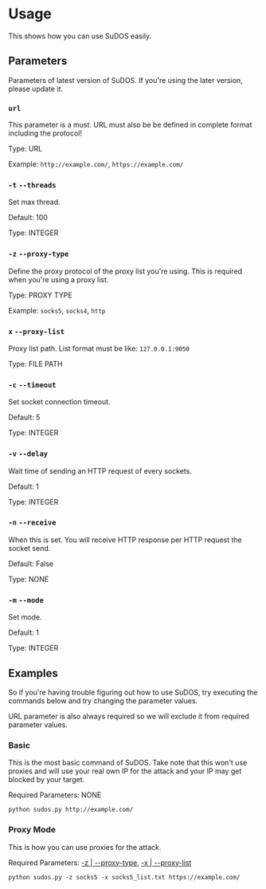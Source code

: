 # Usage
This shows how you can use SuDOS easily.

## Parameters
Parameters of latest version of SuDOS. If you're using the later version, please update it.

### `url`
This parameter is a must. URL must also be be defined in complete format including the protocol!

Type: URL

Example: `http://example.com/`, `https://example.com/`

### `-t` `--threads`
Set max thread.

Default: 100

Type: INTEGER

### `-z` `--proxy-type`
Define the proxy protocol of the proxy list you're using. This is required when you're using a proxy list.

Type: PROXY TYPE

Example: `socks5`, `socks4`, `http`

### `x` `--proxy-list`
Proxy list path. List format must be like: `127.0.0.1:9050`

Type: FILE PATH

### `-c` `--timeout`
Set socket connection timeout.

Default: 5

Type: INTEGER

### `-v` `--delay`
Wait time of sending an HTTP request of every sockets.

Default: 1

Type: INTEGER

### `-n` `--receive`
When this is set. You will receive HTTP response per HTTP request the socket send.

Default: False

Type: NONE

### `-m` `--mode`
Set mode.

Default: 1

Type: INTEGER

## Examples
So if you're having trouble figuring out how to use SuDOS, try executing the commands below and try changing the parameter values.

URL parameter is also always required so we will exclude it from required parameter values.

### Basic
This is the most basic command of SuDOS. Take note that this won't use proxies and will use your real own IP for the attack and your IP may get blocked by your target.

Required Parameters: NONE
```
python sudos.py http://example.com/
```

### Proxy Mode
This is how you can use proxies for the attack.

Required Parameters: [-z | --proxy-type](https://github.com/lilmond/sudos/blob/main/docs/usage.md#-z---proxy-type), [-x | --proxy-list](https://github.com/lilmond/sudos/blob/main/docs/usage.md#x---proxy-list)
```
python sudos.py -z socks5 -x socks5_list.txt https://example.com/
```
